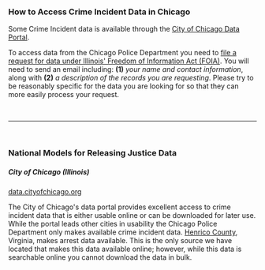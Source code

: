 ### How to Access Crime Incident Data in Chicago

Some Crime Incident data is available through the [City of Chicago Data Portal](https://data.cityofchicago.org/Public-Safety/Crimes-2001-to-present/ijzp-q8t2).

To access data from the Chicago Police Department you need to [file a request for data under Illinois' Freedom of Information Act (FOIA)](http://www.cityofchicago.org/city/en/depts/cpd/supp_info/cpd_foia.html). You will need to send an email including: **(1)** *your name and contact information*, along with **(2)** *a description of the records you are requesting*. Please try to be reasonably specific for the data you are looking for so that they can more easily process your request.

<br><hr><br>

### National Models for Releasing Justice Data

##### City of Chicago (Illinois)  
[data.cityofchicago.org](https://data.cityofchicago.org/Public-Safety/Crimes-2001-to-present/ijzp-q8t2)  

The City of Chicago's data portal provides excellent access to crime incident data that is either usable online or can be downloaded for later use. While the portal leads other cities in usability the Chicago Police Department only makes available crime incident data. [Henrico County](http://randolph.co.henrico.va.us/public-data-access/searcharrest.aspx), Virginia, makes arrest data available. This is the only source we have located that makes this data available online; however, while this data is searchable online you cannot download the data in bulk.